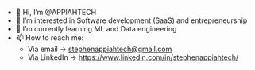 - 👋 Hi, I’m @APPIAHTECH
- 👀 I’m interested in Software development (SaaS) and entrepreneurship
- 🌱 I’m currently learning ML and Data engineering
- 📫 How to reach me: 
  - Via email -> stephenappiahtech@gmail.com
  - Via LinkedIn -> https://www.linkedin.com/in/stephenappiahtech/
